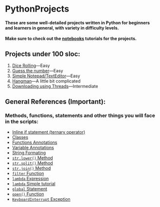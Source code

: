 # PythonProjects
#### These are some well-detailed projects written in Python for beginners and learners in general, with variety in difficulty levels.

**Make sure to check out the [notebooks](http://jupyter.org/install) tutorials for the projects.**

## Projects under 100 sloc:
1. [Dice Rolling](/under-100/dice)––Easy
2. [Guess the number](/under-100/guess-the-number)––Easy
3. [Simple Notepad/TextEditor](/under-100/notepad)––Easy
4. [Hangman](/under-100/hangman)––A little bit complicated
5. [Downloading using Threads](/under-100/downloading-with-concurrency)––Intermediate

## General References (Important):

### Methods, functions, statements and other things you will face in the scripts:

- [Inline if statement \(ternary operator\)](https://docs.python.org/3/reference/expressions.html?highlight=ternary#conditional-expressions)
- [Classes](https://docs.python.org/3/reference/compound_stmts.html#class-definitions)
- [Functions Annotations](https://www.python.org/dev/peps/pep-3107/)
- [Variable Annotations](https://www.python.org/dev/peps/pep-0526/)
- [String Formating](https://pyformat.info)
- [`str.lower()` Method](https://docs.python.org/3.6/library/stdtypes.html#str.lower)
- [`str.split()` Method](https://docs.python.org/3/library/stdtypes.html?#str.split)
- [`str.join()` Method](https://docs.python.org/3.6/library/stdtypes.html#str.join)
- [`filter` Function](https://docs.python.org/3/library/functions.html#filter)
- [`lambda` Expression](https://docs.python.org/3/tutorial/controlflow.html#lambda-expressions)
- [`lambda` Simple tutorial](https://www.programiz.com/python-programming/anonymous-function)
- [`global` Statement](https://docs.python.org/3.6/reference/simple_stmts.html#the-global-statement)
- [`open()` Function](https://docs.python.org/3/library/functions.html#open)
- [`KeyboardInterrupt` Exception](https://docs.python.org/3.6/library/exceptions.html#KeyboardInterrupt)
